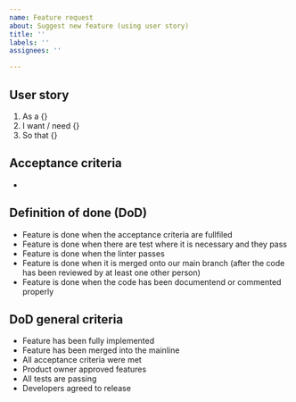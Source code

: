 ```yaml
---
name: Feature request
about: Suggest new feature (using user story)
title: ''
labels: ''
assignees: ''

---
```


## User story
1. As a {}
2. I want / need {}
3. So that {}

## Acceptance criteria
* 

## Definition of done (DoD)
* Feature is done when the acceptance criteria are fullfiled
* Feature is done when there are test where it is necessary and they pass
* Feature is done when the linter passes
* Feature is done when it is merged onto our main branch (after the code has been reviewed by at least one other person)
* Feature is done when the code has been documentend or commented properly

## DoD general criteria
* Feature has been fully implemented
* Feature has been merged into the mainline
* All acceptance criteria were met
* Product owner approved features
* All tests are passing
* Developers agreed to release
